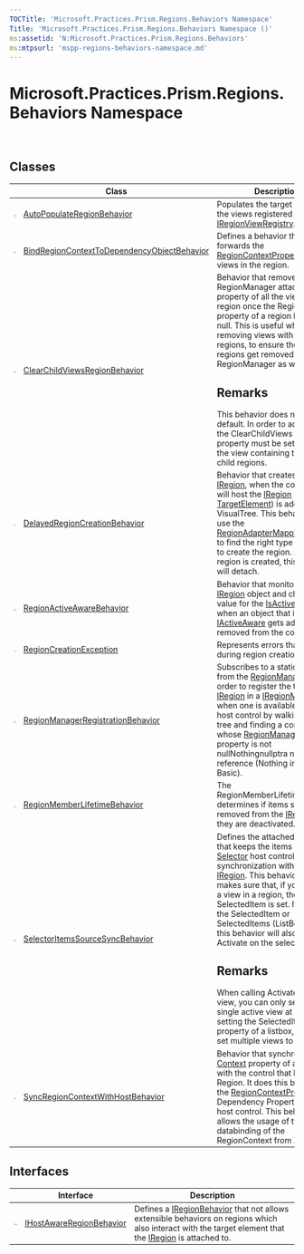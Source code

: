 ```yaml
---
TOCTitle: 'Microsoft.Practices.Prism.Regions.Behaviors Namespace'
Title: 'Microsoft.Practices.Prism.Regions.Behaviors Namespace ()'
ms:assetid: 'N:Microsoft.Practices.Prism.Regions.Behaviors'
ms:mtpsurl: 'mspp-regions-behaviors-namespace.md'
---
```



# Microsoft.Practices.Prism.Regions.Behaviors Namespace

 

## Classes

<span id="classToggle"></span>
<table>

<thead>
<tr class="header">
<th> </th>
<th>Class</th>
<th>Description</th>
</tr>
</thead>
<tbody>
<tr class="odd">
<td><img src="images/public-class.gif" title="Public class" /></td>
<td><a href="https://msdn.microsoft.com/library/microsoft.practices.prism.regions.behaviors.autopopulateregionbehavior">AutoPopulateRegionBehavior</a></td>
<td><div class="summary">
Populates the target region with the views registered to it in the <a href="https://msdn.microsoft.com/library/microsoft.practices.prism.regions.iregionviewregistry">IRegionViewRegistry</a>.
</div></td>
</tr>
<tr class="even">
<td><img src="images/public-class.gif" title="Public class" /></td>
<td><a href="https://msdn.microsoft.com/library/microsoft.practices.prism.regions.behaviors.bindregioncontexttodependencyobjectbehavior">BindRegionContextToDependencyObjectBehavior</a></td>
<td><div class="summary">
Defines a behavior that forwards the <a href="https://msdn.microsoft.com/library/microsoft.practices.prism.regions.regionmanager.regioncontextproperty">RegionContextProperty</a> to the views in the region.
</div></td>
</tr>
<tr class="odd">
<td><img src="images/public-class.gif" title="Public class" /></td>
<td><a href="https://msdn.microsoft.com/library/microsoft.practices.prism.regions.behaviors.clearchildviewsregionbehavior">ClearChildViewsRegionBehavior</a></td>
<td><div class="summary">
Behavior that removes the RegionManager attached property of all the views in a region once the RegionManager property of a region becomes null. This is useful when removing views with nested regions, to ensure these nested regions get removed from the RegionManager as well.
<div>
<h2 id="remarks">Remarks</h2>
 This behavior does not apply by default. In order to activate it, the ClearChildViews attached property must be set to True in the view containing the affected child regions.
</div>
</div></td>
</tr>
<tr class="even">
<td><img src="images/public-class.gif" title="Public class" /></td>
<td><a href="https://msdn.microsoft.com/library/microsoft.practices.prism.regions.behaviors.delayedregioncreationbehavior">DelayedRegionCreationBehavior</a></td>
<td><div class="summary">
Behavior that creates a new <a href="https://msdn.microsoft.com/library/microsoft.practices.prism.regions.iregion">IRegion</a>, when the control that will host the <a href="https://msdn.microsoft.com/library/microsoft.practices.prism.regions.iregion">IRegion</a> (see <a href="https://msdn.microsoft.com/library/microsoft.practices.prism.regions.behaviors.delayedregioncreationbehavior.targetelement">TargetElement</a>) is added to the VisualTree. This behavior will use the <a href="https://msdn.microsoft.com/library/microsoft.practices.prism.regions.regionadaptermappings">RegionAdapterMappings</a> class to find the right type of adapter to create the region. After the region is created, this behavior will detach.
</div></td>
</tr>
<tr class="odd">
<td><img src="images/public-class.gif" title="Public class" /></td>
<td><a href="https://msdn.microsoft.com/library/microsoft.practices.prism.regions.behaviors.regionactiveawarebehavior">RegionActiveAwareBehavior</a></td>
<td><div class="summary">
Behavior that monitors a <a href="https://msdn.microsoft.com/library/microsoft.practices.prism.regions.iregion">IRegion</a> object and changes the value for the <a href="https://msdn.microsoft.com/library/microsoft.practices.prism.iactiveaware.isactive">IsActive</a> property when an object that implements <a href="https://msdn.microsoft.com/library/microsoft.practices.prism.iactiveaware">IActiveAware</a> gets added or removed from the collection.
</div></td>
</tr>
<tr class="even">
<td><img src="images/public-class.gif" title="Public class" /></td>
<td><a href="https://msdn.microsoft.com/library/microsoft.practices.prism.regions.behaviors.regioncreationexception">RegionCreationException</a></td>
<td><div class="summary">
Represents errors that occured during region creation.
</div></td>
</tr>
<tr class="odd">
<td><img src="images/public-class.gif" title="Public class" /></td>
<td><a href="https://msdn.microsoft.com/library/microsoft.practices.prism.regions.behaviors.regionmanagerregistrationbehavior">RegionManagerRegistrationBehavior</a></td>
<td><div class="summary">
Subscribes to a static event from the <a href="https://msdn.microsoft.com/library/microsoft.practices.prism.regions.regionmanager">RegionManager</a> in order to register the target <a href="https://msdn.microsoft.com/library/microsoft.practices.prism.regions.iregion">IRegion</a> in a <a href="https://msdn.microsoft.com/library/microsoft.practices.prism.regions.iregionmanager">IRegionManager</a> when one is available on the host control by walking up the tree and finding a control whose <a href="https://msdn.microsoft.com/library/microsoft.practices.prism.regions.regionmanager.regionmanagerproperty">RegionManagerProperty</a> property is not nullNothingnullptra null reference (Nothing in Visual Basic).
</div></td>
</tr>
<tr class="even">
<td><img src="images/public-class.gif" title="Public class" /></td>
<td><a href="https://msdn.microsoft.com/library/microsoft.practices.prism.regions.behaviors.regionmemberlifetimebehavior">RegionMemberLifetimeBehavior</a></td>
<td><div class="summary">
The RegionMemberLifetimeBehavior determines if items should be removed from the <a href="https://msdn.microsoft.com/library/microsoft.practices.prism.regions.iregion">IRegion</a> when they are deactivated.
</div></td>
</tr>
<tr class="odd">
<td><img src="images/public-class.gif" title="Public class" /></td>
<td><a href="https://msdn.microsoft.com/library/microsoft.practices.prism.regions.behaviors.selectoritemssourcesyncbehavior">SelectorItemsSourceSyncBehavior</a></td>
<td><div class="summary">
Defines the attached behavior that keeps the items of the <a href="http://msdn.microsoft.com/en-us/library/ms595227">Selector</a> host control in synchronization with the <a href="https://msdn.microsoft.com/library/microsoft.practices.prism.regions.iregion">IRegion</a>. This behavior also makes sure that, if you activate a view in a region, the SelectedItem is set. If you set the SelectedItem or SelectedItems (ListBox) then this behavior will also call Activate on the selected items.
<div>
<h2 id="remarks-1">Remarks</h2>
 When calling Activate on a view, you can only select a single active view at a time. By setting the SelectedItems property of a listbox, you can set multiple views to active.
</div>
</div></td>
</tr>
<tr class="even">
<td><img src="images/public-class.gif" title="Public class" /></td>
<td><a href="https://msdn.microsoft.com/library/microsoft.practices.prism.regions.behaviors.syncregioncontextwithhostbehavior">SyncRegionContextWithHostBehavior</a></td>
<td><div class="summary">
Behavior that synchronizes the <a href="https://msdn.microsoft.com/library/microsoft.practices.prism.regions.iregion.context">Context</a> property of a <a href="https://msdn.microsoft.com/library/microsoft.practices.prism.regions.iregion">IRegion</a> with the control that hosts the Region. It does this by setting the <a href="https://msdn.microsoft.com/library/microsoft.practices.prism.regions.regionmanager.regioncontextproperty">RegionContextProperty</a> Dependency Property on the host control. This behavior allows the usage of two way databinding of the RegionContext from XAML.
</div></td>
</tr>
</tbody>
</table>

## Interfaces

<span id="interfaceToggle"></span>
<table>

<thead>
<tr class="header">
<th> </th>
<th>Interface</th>
<th>Description</th>
</tr>
</thead>
<tbody>
<tr class="odd">
<td><img src="images/public-interface.gif" title="Public interface" /></td>
<td><a href="https://msdn.microsoft.com/library/microsoft.practices.prism.regions.behaviors.ihostawareregionbehavior">IHostAwareRegionBehavior</a></td>
<td><div class="summary">
Defines a <a href="https://msdn.microsoft.com/library/microsoft.practices.prism.regions.iregionbehavior">IRegionBehavior</a> that not allows extensible behaviors on regions which also interact with the target element that the <a href="https://msdn.microsoft.com/library/microsoft.practices.prism.regions.iregion">IRegion</a> is attached to.
</div></td>
</tr>
</tbody>
</table>
